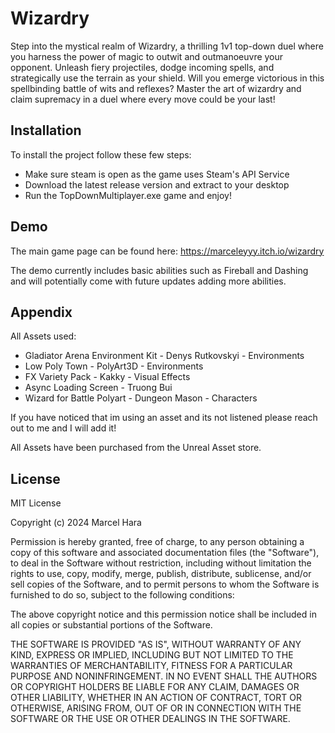 
# Wizardry

Step into the mystical realm of  Wizardry, a thrilling 1v1 top-down duel where you harness the power of magic to outwit and outmanoeuvre your opponent. Unleash fiery projectiles, dodge incoming spells, and strategically use the terrain as your shield. Will you emerge victorious in this spellbinding battle of wits and reflexes? Master the art of wizardry and claim supremacy in a duel where every move could be your last!






## Installation

To install the project follow these few steps:

- Make sure steam is open as the game uses Steam's API Service
- Download the latest release version and extract to your desktop
- Run the TopDownMultiplayer.exe game and enjoy!

    
## Demo

The main game page can be found here: https://marceleyyy.itch.io/wizardry

The demo currently includes basic abilities such as Fireball and Dashing and will potentially come with future updates adding more abilities.


## Appendix

All Assets used: 

- Gladiator Arena Environment Kit - Denys Rutkovskyi - Environments
- Low Poly Town - PolyArt3D - Environments
- FX Variety Pack - Kakky - Visual Effects
- Async Loading Screen - Truong Bui
- Wizard for Battle Polyart - Dungeon Mason - Characters

If you have noticed that im using an asset and its not listened please reach out to me and I will add it!

All Assets have been purchased from the Unreal Asset store.




      


## License

MIT License

Copyright (c) 2024 Marcel Hara

Permission is hereby granted, free of charge, to any person obtaining a copy
of this software and associated documentation files (the "Software"), to deal
in the Software without restriction, including without limitation the rights
to use, copy, modify, merge, publish, distribute, sublicense, and/or sell
copies of the Software, and to permit persons to whom the Software is
furnished to do so, subject to the following conditions:

The above copyright notice and this permission notice shall be included in all
copies or substantial portions of the Software.

THE SOFTWARE IS PROVIDED "AS IS", WITHOUT WARRANTY OF ANY KIND, EXPRESS OR
IMPLIED, INCLUDING BUT NOT LIMITED TO THE WARRANTIES OF MERCHANTABILITY,
FITNESS FOR A PARTICULAR PURPOSE AND NONINFRINGEMENT. IN NO EVENT SHALL THE
AUTHORS OR COPYRIGHT HOLDERS BE LIABLE FOR ANY CLAIM, DAMAGES OR OTHER
LIABILITY, WHETHER IN AN ACTION OF CONTRACT, TORT OR OTHERWISE, ARISING FROM,
OUT OF OR IN CONNECTION WITH THE SOFTWARE OR THE USE OR OTHER DEALINGS IN THE
SOFTWARE.


